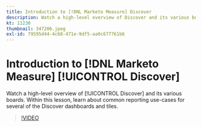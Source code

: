 ```yaml
---
title: Introduction to [!DNL Marketo Measure] Discover
description: Watch a high-level overview of Discover and its various boards. Within this lesson, learn about common reporting use-cases for several of the Discover dashboards and tiles.
kt: 11230
thumbnail: 347206.jpeg
exl-id: 79595d44-4c68-471e-9df5-aa0c677761b6
---
```

# Introduction to [!DNL Marketo Measure] [!UICONTROL Discover]

Watch a high-level overview of [!UICONTROL Discover] and its various boards. Within this lesson, learn about common reporting use-cases for several of the Discover dashboards and tiles.

>[!VIDEO](https://video.tv.adobe.com/v/347206/?quality=12&learn=on)
